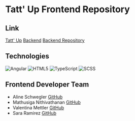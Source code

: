 # Tatt' Up Frontend Repository
## Link 
[Tatt' Up](https://tatt-up-bmsd21a.bbzwinf.ch/)
[Backend](https://backend.tatt-up-bmsd21a.bbzwinf.ch/)
[Backend Repository](https://github.com/ipt-9/tatt-up)
## Technologies
![Angular](https://img.shields.io/badge/Angular-DD0031?style=for-the-badge&logo=angular&logoColor=white)
![HTML5](https://img.shields.io/badge/HTML5-E34F26?style=for-the-badge&logo=html5&logoColor=white)
![TypeScript](https://img.shields.io/badge/TypeScript-3178C6?style=for-the-badge&logo=typescript&logoColor=white)
![SCSS](https://img.shields.io/badge/SCSS-CC6699?style=for-the-badge&logo=sass&logoColor=white)
## Frontend Developer Team
- Aline Schwegler [GitHub](https://github.com/Alineee1)
- Mathusiga Nithivathanan [GitHub](https://github.com/Mathu24)
- Valentina Mettler [GitHub](https://github.com/miiavalentina)
- Sara Ramirez [GitHub](https://github.com/saractrl)
